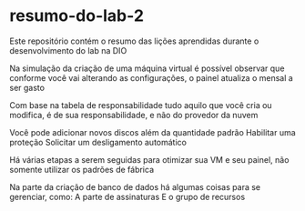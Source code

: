 # resumo-do-lab-2
Este repositório contém o resumo das lições aprendidas durante o desenvolvimento do lab na DIO

Na simulação da criação de uma máquina virtual é possível observar que conforme você vai alterando as configurações, o painel atualiza o mensal a ser gasto

Com base na tabela de responsabilidade tudo aquilo que você cria ou modifica, é de sua responsabilidade, e não do provedor da nuvem

  Você pode adicionar novos discos além da quantidade padrão
  Habilitar uma proteção
  Solicitar um desligamento automático

Há várias etapas a serem seguidas para otimizar sua VM e seu painel, não somente utilizar os padrões de fábrica

Na parte da criação de banco de dados há algumas coisas para se gerenciar, como:
  A parte de assinaturas
  E o grupo de recursos
